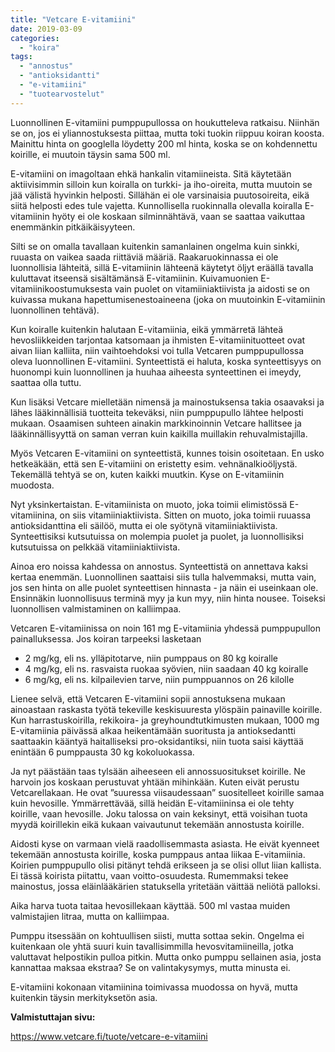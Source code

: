 ```yaml
---
title: "Vetcare E-vitamiini"
date: 2019-03-09
categories: 
  - "koira"
tags: 
  - "annostus"
  - "antioksidantti"
  - "e-vitamiini"
  - "tuotearvostelut"
---
```


Luonnollinen E-vitamiini pumppupullossa on houkutteleva ratkaisu. Niinhän se on, jos ei yliannostuksesta piittaa, mutta toki tuokin riippuu koiran koosta. Mainittu hinta on googlella löydetty 200 ml hinta, koska se on kohdennettu koirille, ei muutoin täysin sama 500 ml.

<!--more-->

E-vitamiini on imagoltaan ehkä hankalin vitamiineista. Sitä käytetään aktiivisimmin silloin kun koiralla on turkki- ja iho-oireita, mutta muutoin se jää välistä hyvinkin helposti. Sillähän ei ole varsinaisia puutosoireita, eikä siitä helposti edes tule vajetta. Kunnollisella ruokinnalla olevalla koiralla E-vitamiinin hyöty ei ole koskaan silminnähtävä, vaan se saattaa vaikuttaa enemmänkin pitkäikäisyyteen.

Silti se on omalla tavallaan kuitenkin samanlainen ongelma kuin sinkki, ruuasta on vaikea saada riittäviä määriä. Raakaruokinnassa ei ole luonnollisia lähteitä, sillä E-vitamiinin lähteenä käytetyt öljyt eräällä tavalla kuluttavat itseensä sisältämänsä E-vitamiinin. Kuivamuonien E-vitamiinikoostumuksesta vain puolet on vitamiiniaktiivista ja aidosti se on kuivassa mukana hapettumisenestoaineena (joka on muutoinkin E-vitamiinin luonnollinen tehtävä).

Kun koiralle kuitenkin halutaan E-vitamiinia, eikä ymmärretä lähteä hevosliikkeiden tarjontaa katsomaan ja ihmisten E-vitamiinituotteet ovat aivan liian kalliita, niin vaihtoehdoksi voi tulla Vetcaren pumppupullossa oleva luonnollinen E-vitamiini. Synteettistä ei haluta, koska synteettisyys on huonompi kuin luonnollinen ja huuhaa aiheesta synteettinen ei imeydy, saattaa olla tuttu.

Kun lisäksi Vetcare mielletään nimensä ja mainostuksensa takia osaavaksi ja lähes lääkinnällisiä tuotteita tekeväksi, niin pumppupullo lähtee helposti mukaan. Osaamisen suhteen ainakin markkinoinnin Vetcare hallitsee ja lääkinnällisyyttä on saman verran kuin kaikilla muillakin rehuvalmistajilla.

Myös Vetcaren E-vitamiini on synteettistä, kunnes toisin osoitetaan. En usko hetkeäkään, että sen E-vitamiini on eristetty esim. vehnänalkioöljystä. Tekemällä tehtyä se on, kuten kaikki muutkin. Kyse on E-vitamiinin muodosta.

Nyt yksinkertaistan. E-vitamiinista on muoto, joka toimii elimistössä E-vitamiinina, on siis vitamiiniaktiivista. Sitten on muoto, joka toimii ruuassa antioksidanttina eli säilöö, mutta ei ole syötynä vitamiiniaktiivista. Synteettisiksi kutsutuissa on molempia puolet ja puolet, ja luonnollisiksi kutsutuissa on pelkkää vitamiiniaktiivista.

Ainoa ero noissa kahdessa on annostus. Synteettistä on annettava kaksi kertaa enemmän. Luonnollinen saattaisi siis tulla halvemmaksi, mutta vain, jos sen hinta on alle puolet synteettisen hinnasta - ja näin ei useinkaan ole. Ensinnäkin luonnollisuus terminä myy ja kun myy, niin hinta nousee. Toiseksi luonnollisen valmistaminen on kalliimpaa.

Vetcaren E-vitamiinissa on noin 161 mg E-vitamiinia yhdessä pumppupullon painalluksessa. Jos koiran tarpeeksi lasketaan

- 2 mg/kg, eli ns. ylläpitotarve, niin pumppaus on 80 kg koiralle
- 4 mg/kg, eli ns. rasvaista ruokaa syövien, niin saadaan 40 kg koiralle
- 6 mg/kg, eli ns. kilpailevien tarve, niin pumppuannos on 26 kilolle

Lienee selvä, että Vetcaren E-vitamiini sopii annostuksena mukaan ainoastaan raskasta työtä tekeville keskisuuresta ylöspäin painaville koirille. Kun harrastuskoirilla, rekikoira- ja greyhoundtutkimusten mukaan, 1000 mg E-vitamiinia päivässä alkaa heikentämään suoritusta ja antioksedantti saattaakin kääntyä haitalliseksi pro-oksidantiksi, niin tuota saisi käyttää enintään 6 pumppausta 30 kg kokoluokassa.

Ja nyt päästään taas tylsään aiheeseen eli annossuositukset koirille. Ne harvoin jos koskaan perustuvat yhtään mihinkään. Kuten eivät perustu Vetcarellakaan. He ovat ”suuressa viisaudessaan” suositelleet koirille samaa kuin hevosille. Ymmärrettävää, sillä heidän E-vitamiininsa ei ole tehty koirille, vaan hevosille. Joku talossa on vain keksinyt, että voisihan tuota myydä koirillekin eikä kukaan vaivautunut tekemään annostusta koirille.

Aidosti kyse on varmaan vielä raadollisemmasta asiasta. He eivät kyenneet tekemään annostusta koirille, koska pumppaus antaa liikaa E-vitamiinia. Koirien pumppupullo olisi pitänyt tehdä erikseen ja se olisi ollut liian kallista. Ei tässä koirista piitattu, vaan voitto-osuudesta. Rumemmaksi tekee mainostus, jossa eläinlääkärien statuksella yritetään väittää neliötä palloksi.

Aika harva tuota taitaa hevosillekaan käyttää. 500 ml vastaa muiden valmistajien litraa, mutta on kalliimpaa.

Pumppu itsessään on kohtuullisen siisti, mutta sottaa sekin. Ongelma ei kuitenkaan ole yhtä suuri kuin tavallisimmilla hevosvitamiineilla, jotka valuttavat helpostikin pulloa pitkin. Mutta onko pumppu sellainen asia, josta kannattaa maksaa ekstraa? Se on valintakysymys, mutta minusta ei.

E-vitamiini kokonaan vitamiinina toimivassa muodossa on hyvä, mutta kuitenkin täysin merkityksetön asia.

**Valmistuttajan sivu:**

https://www.vetcare.fi/tuote/vetcare-e-vitamiini
